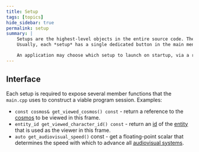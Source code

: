 ```yaml
---
title: Setup
tags: [topics] 
hide_sidebar: true
permalink: setup
summary: |
    Setups are the highest-level objects in the entire source code. They are allocated and used directly by [``main.cpp``](main_cpp).  
    Usually, each *setup* has a single dedicated button in the main menu.  

    An application may choose which setup to launch on startup, via a relevant [``config.lua``](config_lua) setting.
---
```


## Interface

Each setup is required to expose several member functions that the ``main.cpp`` uses to construct a viable program session.
Examples:

- ``const cosmos& get_viewed_cosmos() const`` - return a reference to the [cosmos](cosmos) to be viewed in this frame.
- ``entity_id get_viewed_character_id() const`` - return an [id](entity_id) of the [entity](entity) that is used as the viewer in this frame.
- ``auto get_audiovisual_speed()`` const - get a floating-point scalar that determines the speed with which to advance all [audiovisual systems](audiovisual_system).

